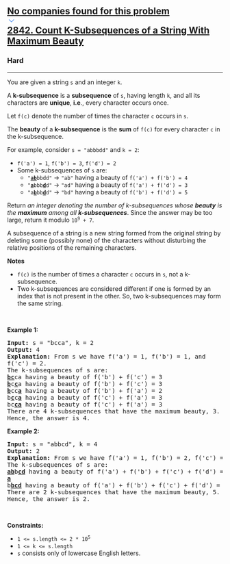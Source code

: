 <h2><a href="https://leetcode.com/problems/count-k-subsequences-of-a-string-with-maximum-beauty/"><div id="big-omega-company-tags"><div id="big-omega-topbar"><div class="companyTagsContainer" style="overflow-x: scroll; flex-wrap: nowrap;"><div class="companyTagsContainer--tag">No companies found for this problem</div></div><div class="companyTagsContainer--chevron"><div><svg version="1.1" id="icon" xmlns="http://www.w3.org/2000/svg" xmlns:xlink="http://www.w3.org/1999/xlink" x="0px" y="0px" viewBox="0 0 32 32" fill="#4087F1" xml:space="preserve" style="width: 20px;"><polygon points="16,22 6,12 7.4,10.6 16,19.2 24.6,10.6 26,12 "></polygon><rect id="_x3C_Transparent_Rectangle_x3E_" class="st0" fill="none" width="32" height="32"></rect></svg></div></div></div></div>2842. Count K-Subsequences of a String With Maximum Beauty</a></h2><h3>Hard</h3><hr><div><p>You are given a string <code>s</code> and an integer <code>k</code>.</p>

<p>A <strong>k-subsequence</strong> is a <strong>subsequence</strong> of <code>s</code>, having length <code>k</code>, and all its characters are <strong>unique</strong>, <strong>i.e</strong>., every character occurs once.</p>

<p>Let <code>f(c)</code> denote the number of times the character <code>c</code> occurs in <code>s</code>.</p>

<p>The <strong>beauty</strong> of a <strong>k-subsequence</strong> is the <strong>sum</strong> of <code>f(c)</code> for every character <code>c</code> in the k-subsequence.</p>

<p>For example, consider <code>s = "abbbdd"</code> and <code>k = 2</code>:</p>

<ul>
	<li><code>f('a') = 1</code>, <code>f('b') = 3</code>, <code>f('d') = 2</code></li>
	<li>Some k-subsequences of <code>s</code> are:
	<ul>
		<li><code>"<u><strong>ab</strong></u>bbdd"</code> -&gt; <code>"ab"</code> having a beauty of <code>f('a') + f('b') = 4</code></li>
		<li><code>"<u><strong>a</strong></u>bbb<strong><u>d</u></strong>d"</code> -&gt; <code>"ad"</code> having a beauty of <code>f('a') + f('d') = 3</code></li>
		<li><code>"a<strong><u>b</u></strong>bb<u><strong>d</strong></u>d"</code> -&gt; <code>"bd"</code> having a beauty of <code>f('b') + f('d') = 5</code></li>
	</ul>
	</li>
</ul>

<p>Return <em>an integer denoting the number of k-subsequences </em><em>whose <strong>beauty</strong> is the <strong>maximum</strong> among all <strong>k-subsequences</strong></em>. Since the answer may be too large, return it modulo <code>10<sup>9</sup> + 7</code>.</p>

<p>A subsequence of a string is a new string formed from the original string by deleting some (possibly none) of the characters without disturbing the relative positions of the remaining characters.</p>

<p><strong>Notes</strong></p>

<ul>
	<li><code>f(c)</code> is the number of times a character <code>c</code> occurs in <code>s</code>, not a k-subsequence.</li>
	<li>Two k-subsequences are considered different if one is formed by an index that is not present in the other. So, two k-subsequences may form the same string.</li>
</ul>

<p>&nbsp;</p>
<p><strong class="example">Example 1:</strong></p>

<pre><strong>Input:</strong> s = "bcca", k = 2
<strong>Output:</strong> 4
<strong>Explanation:</strong> <span style="white-space: normal">From s we have f('a') = 1, f('b') = 1, and f('c') = 2.</span>
The k-subsequences of s are: 
<strong><u>bc</u></strong>ca having a beauty of f('b') + f('c') = 3 
<strong><u>b</u></strong>c<u><strong>c</strong></u>a having a beauty of f('b') + f('c') = 3 
<strong><u>b</u></strong>cc<strong><u>a</u></strong> having a beauty of f('b') + f('a') = 2 
b<strong><u>c</u></strong>c<u><strong>a</strong></u><strong> </strong>having a beauty of f('c') + f('a') = 3
bc<strong><u>ca</u></strong> having a beauty of f('c') + f('a') = 3 
There are 4 k-subsequences that have the maximum beauty, 3. 
Hence, the answer is 4. 
</pre>

<p><strong class="example">Example 2:</strong></p>

<pre><strong>Input:</strong> s = "abbcd", k = 4
<strong>Output:</strong> 2
<strong>Explanation:</strong> From s we have f('a') = 1, f('b') = 2, f('c') = 1, and f('d') = 1. 
The k-subsequences of s are: 
<u><strong>ab</strong></u>b<strong><u>cd</u></strong> having a beauty of f('a') + f('b') + f('c') + f('d') = 5
<u style="white-space: normal;"><strong>a</strong></u>b<u><strong>bcd</strong></u> having a beauty of f('a') + f('b') + f('c') + f('d') = 5 
There are 2 k-subsequences that have the maximum beauty, 5. 
Hence, the answer is 2. 
</pre>

<p>&nbsp;</p>
<p><strong>Constraints:</strong></p>

<ul>
	<li><code>1 &lt;= s.length &lt;= 2 * 10<sup>5</sup></code></li>
	<li><code>1 &lt;= k &lt;= s.length</code></li>
	<li><code>s</code> consists only of lowercase English letters.</li>
</ul>
</div>